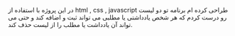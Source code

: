 در این پروژه با استفاده از html , css , javascript طراحی کرده ام برنامه تو دو لیست رو درست کردم که هر شخص یادداشتی یا مطلبی می تواند ثبت و اضافه کند و حتی می تواند آن یادداشت یا مطلب را از لیست حذف کند.
